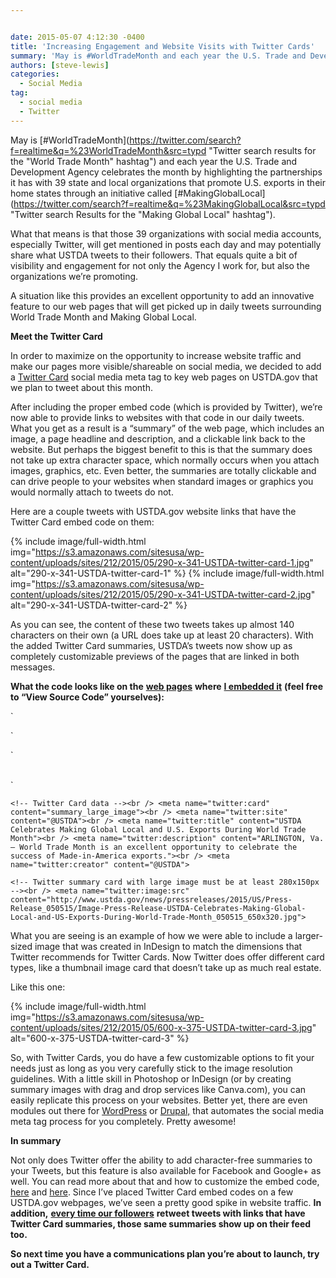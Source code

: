 ```yaml
---


date: 2015-05-07 4:12:30 -0400
title: 'Increasing Engagement and Website Visits with Twitter Cards'
summary: 'May is #WorldTradeMonth and each year the U.S. Trade and Development Agency celebrates the month by highlighting the partnerships it has with 39 state and local organizations that promote U.S. exports in their home states through an initiative called #MakingGlobalLocal. What that means is that those 39 organizations with social media accounts, especially Twitter, will'
authors: [steve-lewis]
categories:
  - Social Media
tag:
  - social media
  - Twitter
---
```


May is [#WorldTradeMonth](https://twitter.com/search?f=realtime&q=%23WorldTradeMonth&src=typd "Twitter search results for the "World Trade Month" hashtag") and each year the U.S. Trade and Development Agency celebrates the month by highlighting the partnerships it has with 39 state and local organizations that promote U.S. exports in their home states through an initiative called [#MakingGlobalLocal](https://twitter.com/search?f=realtime&q=%23MakingGlobalLocal&src=typd "Twitter search Results for the "Making Global Local" hashtag").

What that means is that those 39 organizations with social media accounts, especially Twitter, will get mentioned in posts each day and may potentially share what USTDA tweets to their followers.  That equals quite a bit of visibility and engagement for not only the Agency I work for, but also the organizations we’re promoting.

A situation like this provides an excellent opportunity to add an innovative feature to our web pages that will get picked up in daily tweets surrounding World Trade Month and Making Global Local.

**Meet the Twitter Card**

In order to maximize on the opportunity to increase website traffic and make our pages more visible/shareable on social media, we decided to add a [Twitter Card](https://dev.twitter.com/cards/overview) social media meta tag to key web pages on USTDA.gov that we plan to tweet about this month.

After including the proper embed code (which is provided by Twitter), we’re now able to provide links to websites with that code in our daily tweets. What you get as a result is a “summary” of the web page, which includes an image, a page headline and description, and a clickable link back to the website.  But perhaps the biggest benefit to this is that the summary does not take up extra character space, which normally occurs when you attach images, graphics, etc. Even better, the summaries are totally clickable and can drive people to your websites when standard images or graphics you would normally attach to tweets do not.

Here are a couple tweets with USTDA.gov website links that have the Twitter Card embed code on them:

<p align="center">
  
{% include image/full-width.html img="https://s3.amazonaws.com/sitesusa/wp-content/uploads/sites/212/2015/05/290-x-341-USTDA-twitter-card-1.jpg" alt="290-x-341-USTDA-twitter-card-1" %} 
{% include image/full-width.html img="https://s3.amazonaws.com/sitesusa/wp-content/uploads/sites/212/2015/05/290-x-341-USTDA-twitter-card-2.jpg" alt="290-x-341-USTDA-twitter-card-2" %}
</p>

As you can see, the content of these two tweets takes up almost 140 characters on their own (a URL does take up at least 20 characters). With the added Twitter Card summaries, USTDA’s  tweets now show up as completely customizable previews of the pages that are linked in both messages.

**What the code looks like on the** [**web pages**](http://www.ustda.gov/news/pressreleases/2015/US/Press-Release_050515/Press-Release-USTDA-Celebrates-Making-Global-Local-and-US-Exports-During-World-Trade-Month_050515.asp) **where** [**I embedded it**](http://www.ustda.gov/makinggloballocal/) **(feel free to “View Source Code” yourselves):**

`<!-- Update your html tag to include the itemscope and itemtype attributes. --><br />
<html itemscope itemtype="http://schema.org/Article">`

`<!-- Place this data between the <head> tags of your website --><br />
<title>Page Title. Maximum length 60-70 characters</title><br />
<meta name="description" content="Page description. No longer than 155 characters." />`

`<!-- Twitter Card data --><br />
<meta name="twitter:card" content="summary_large_image"><br />
<meta name="twitter:site" content="@USTDA"><br />
<meta name="twitter:title" content="USTDA Celebrates Making Global Local and U.S. Exports During World Trade Month"><br />
<meta name="twitter:description" content="ARLINGTON, Va. – World Trade Month is an excellent opportunity to celebrate the success of Made-in-America exports."><br />
<meta name="twitter:creator" content="@USTDA">`

`<!-- Twitter summary card with large image must be at least 280x150px --><br />
<meta name="twitter:image:src" content="http://www.ustda.gov/news/pressreleases/2015/US/Press-Release_050515/Image-Press-Release-USTDA-Celebrates-Making-Global-Local-and-US-Exports-During-World-Trade-Month_050515_650x320.jpg">`

What you are seeing is an example of how we were able to include a larger-sized image that was created in InDesign to match the dimensions that Twitter recommends for Twitter Cards. Now Twitter does offer different card types, like a thumbnail image card that doesn’t take up as much real estate.

Like this one:


{% include image/full-width.html img="https://s3.amazonaws.com/sitesusa/wp-content/uploads/sites/212/2015/05/600-x-375-USTDA-twitter-card-3.jpg" alt="600-x-375-USTDA-twitter-card-3" %}

So, with Twitter Cards, you do have a few customizable options to fit your needs just as long as you very carefully stick to the image resolution guidelines. With a little skill in Photoshop or InDesign (or by creating summary images with drag and drop services like Canva.com), you can easily replicate this process on your websites. Better yet, there are even modules out there for [WordPress](https://wordpress.org/plugins/wp-social-media-meta-tag/) or [Drupal,](https://www.drupal.org/project/metatag) that automates the social media meta tag process for you completely. Pretty awesome!

**In summary**

Not only does Twitter offer the ability to add character-free summaries to your Tweets, but this feature is also available for Facebook and Google+ as well. You can read more about that and how to customize the embed code, [here](https://moz.com/blog/meta-data-templates-123) and [here](https://dev.twitter.com/cards/overview). Since I’ve placed Twitter Card embed codes on a few USTDA.gov webpages, we’ve seen a pretty good spike in website traffic. **In addition,** [**every time our followers**](https://twitter.com/NorCal_WTC/status/593933628163301376) **retweet tweets with links that have Twitter Card summaries, those same summaries show up on their feed too.**

**So next time you have a communications plan you’re about to launch, try out a Twitter Card.**